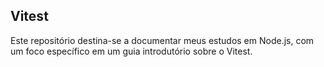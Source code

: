 ## Vitest
Este repositório destina-se a documentar meus estudos em Node.js, com um foco específico em um guia introdutório sobre o Vitest.